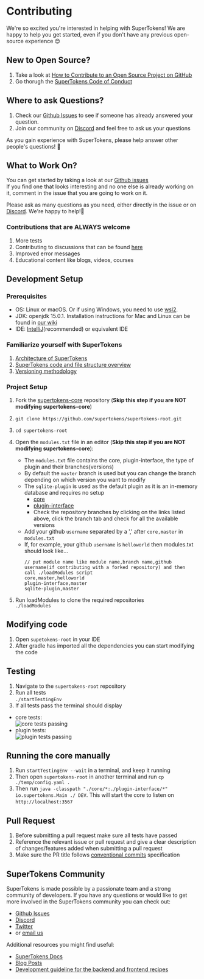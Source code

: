 # Contributing

We're so excited you're interested in helping with SuperTokens! We are happy to help you get started, even if you don't have any previous open-source experience :blush:

## New to Open Source?
1. Take a look at [How to Contribute to an Open Source Project on GitHub](https://egghead.io/courses/how-to-contribute-to-an-open-source-project-on-github)
2. Go thorugh the [SuperTokens Code of Conduct](https://github.com/supertokens/supertokens-core/blob/master/CODE_OF_CONDUCT.md)

## Where to ask Questions?
1. Check our [Github Issues](https://github.com/supertokens/supertokens-core/issues) to see if someone has already answered your question.  
2. Join our community on [Discord](https://supertokens.io/discord) and feel free to ask us your questions  

As you gain experience with SuperTokens, please help answer other people's questions! :pray: 

## What to Work On?
You can get started by taking a look at our [Github issues](https://github.com/supertokens/supertokens-core/issues)  
If you find one that looks interesting and no one else is already working on it, comment in the issue that you are going to work on it.  

Please ask as many questions as you need, either directly in the issue or on [Discord](https://supertokens.io/discord). We're happy to help!:raised_hands:

### Contributions that are ALWAYS welcome 

1. More tests
2. Contributing to discussions that can be found [here](https://github.com/supertokens/supertokens-core/issues?q=is%3Aissue+is%3Aopen+label%3Adiscussions)
3. Improved error messages
4. Educational content like blogs, videos, courses


## Development Setup

### Prerequisites
- OS: Linux or macOS. Or if using Windows, you need to use [wsl2](https://docs.microsoft.com/en-us/windows/wsl/about).
- JDK: openjdk 15.0.1. Installation instructions for Mac and Linux can be found in [our wiki](https://github.com/supertokens/supertokens-core/wiki/Installing-OpenJDK-for-Mac-and-Linux)
- IDE: [IntelliJ](https://www.jetbrains.com/idea/download/)(recommended) or equivalent IDE

### Familiarize yourself with SuperTokens
1. [Architecture of SuperTokens](https://github.com/supertokens/supertokens-core/wiki/SuperTokens-Architecture)
2. [SuperTokens code and file structure overview](https://github.com/supertokens/supertokens-core/wiki/Code-and-file-structure-overview)
3. [Versioning methodology](https://github.com/supertokens/supertokens-core/wiki/Versioning,-git-and-releases)


### Project Setup
1. Fork the [supertokens-core](https://github.com/supertokens/supertokens-core) repository (**Skip this step if you are NOT modifying supertokens-core**)
2. `git clone https://github.com/supertokens/supertokens-root.git`
3. `cd supertokens-root`
4. Open the `modules.txt` file in an editor (**Skip this step if you are NOT modifying supertokens-core**):
    - The `modules.txt` file contains the core, plugin-interface, the type of plugin and their branches(versions) 
    - By default the `master` branch is used but you can change the branch depending on which version you want to modify 
    - The `sqlite-plugin` is used as the default plugin as it is an in-memory database and requires no setup
      - [core](https://github.com/supertokens/supertokens-core)
      - [plugin-interface](https://github.com/supertokens/supertokens-plugin-interface)
      - Check the repository branches by clicking on the links listed above, click the branch tab and check for all the available versions 
    - Add your github `username` separated by a ',' after `core,master` in  `modules.txt`
    - If, for example, your github `username` is `helloworld` then modules.txt should look like...  
      ```
      // put module name like module name,branch name,github username(if contributing with a forked repository) and then call ./loadModules script        
      core,master,helloworld  
      plugin-interface,master        
      sqlite-plugin,master
      ```
	
5. Run loadModules to clone the required repositories  
`./loadModules`


## Modifying code
1. Open `supetokens-root` in your IDE
2. After gradle has imported all the dependencies you can start modifying the code  

## Testing  
1. Navigate to the `supertokens-root` repository  
2. Run all tests   
`./startTestingEnv`  
3. If all tests pass the terminal should display  
- core tests:  
![core tests passing](https://github.com/supertokens/supertokens-logo/blob/master/images/core-tests-passing.png)  
- plugin tests:  
![plugin tests passing](https://github.com/supertokens/supertokens-logo/blob/master/images/plugin-tests-passing.png)

## Running the core manually
1. Run `startTestingEnv --wait` in a terminal, and keep it running
2. Then open `supertokens-root` in another terminal and run `cp ./temp/config.yaml .`
3. Then run `java -classpath "./core/*:./plugin-interface/*" io.supertokens.Main ./ DEV`. This will start the core to listen on `http://localhost:3567`

## Pull Request
1. Before submitting a pull request make sure all tests have passed  
2. Reference the relevant issue or pull request and give a clear description of changes/features added when submitting a pull request
3. Make sure the PR title follows [conventional commits](https://www.conventionalcommits.org/en/v1.0.0/) specification

## SuperTokens Community 
SuperTokens is made possible by a passionate team and a strong community of developers. If you have any questions or would like to get more involved in the SuperTokens community you can check out:  
  - [Github Issues](https://github.com/supertokens/supertokens-core/issues)
  - [Discord](https://supertokens.io/discord)
  - [Twitter](https://twitter.com/supertokensio)
  - or [email us](mailto:team@supertokens.io)
  
Additional resources you might find useful:
  - [SuperTokens Docs](https://supertokens.io/docs/community/getting-started/installation)
  - [Blog Posts](https://supertokens.io/blog/)
  - [Development guideline for the backend and frontend recipes](https://github.com/supertokens/supertokens-core/wiki/Development-guideline-for-the-backend-and-frontend-recipes)




